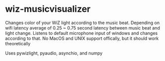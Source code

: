 # wiz-musicvisualizer

Changes color of your WiZ light according to the music beat. Depending on wifi latency average of 0.25 ~ 0.75 second latency between music beat and light change.
Listens to default microphone input of windows and changes according to that.
No MacOS and UNIX support offically, but it should work theoretically

Uses pywizlight, pyaudio, asynchio, and numpy
